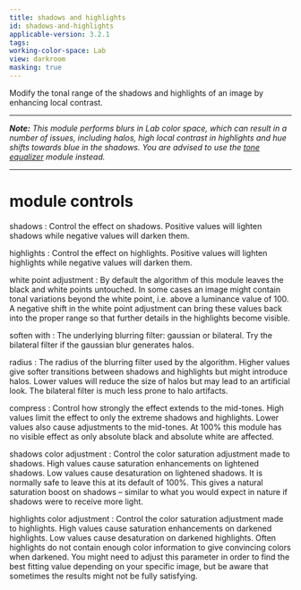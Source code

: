 ```yaml
---
title: shadows and highlights
id: shadows-and-highlights
applicable-version: 3.2.1
tags: 
working-color-space: Lab 
view: darkroom
masking: true
---
```


Modify the tonal range of the shadows and highlights of an image by enhancing local contrast.

---

_**Note:** This module performs blurs in Lab color space, which can result in a number of issues, including halos, high local contrast in highlights and hue shifts towards blue in the shadows. You are advised to use the [tone equalizer](./tone-equalizer.md) module instead._

---

# module controls

shadows
: Control the effect on shadows. Positive values will lighten shadows while negative values will darken them.

highlights
: Control the effect on highlights. Positive values will lighten highlights while negative values will darken them.

white point adjustment
: By default the algorithm of this module leaves the black and white points untouched. In some cases an image might contain tonal variations beyond the white point, i.e. above a luminance value of 100. A negative shift in the white point adjustment can bring these values back into the proper range so that further details in the highlights become visible.

soften with
: The underlying blurring filter: gaussian or bilateral. Try the bilateral filter if the gaussian blur generates halos.

radius
: The radius of the blurring filter used by the algorithm. Higher values give softer transitions between shadows and highlights but might introduce halos. Lower values will reduce the size of halos but may lead to an artificial look. The bilateral filter is much less prone to halo artifacts.

compress
: Control how strongly the effect extends to the mid-tones. High values limit the effect to only the extreme shadows and highlights. Lower values also cause adjustments to the mid-tones. At 100% this module has no visible effect as only absolute black and absolute white are affected.

shadows color adjustment
: Control the color saturation adjustment made to shadows. High values cause saturation enhancements on lightened shadows. Low values cause desaturation on lightened shadows. It is normally safe to leave this at its default of 100%. This gives a natural saturation boost on shadows – similar to what you would expect in nature if shadows were to receive more light.

highlights color adjustment
: Control the color saturation adjustment made to highlights. High values cause saturation enhancements on darkened highlights. Low values cause desaturation on darkened highlights. Often highlights do not contain enough color information to give convincing colors when darkened. You might need to adjust this parameter in order to find the best fitting value depending on your specific image, but be aware that sometimes the results might not be fully satisfying.
